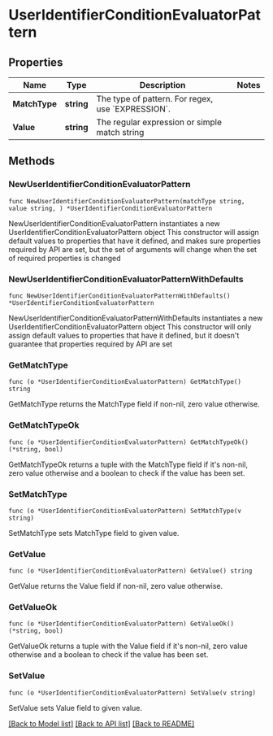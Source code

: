 # UserIdentifierConditionEvaluatorPattern

## Properties

Name | Type | Description | Notes
------------ | ------------- | ------------- | -------------
**MatchType** | **string** | The type of pattern. For regex, use &#x60;EXPRESSION&#x60;. | 
**Value** | **string** | The regular expression or simple match string | 

## Methods

### NewUserIdentifierConditionEvaluatorPattern

`func NewUserIdentifierConditionEvaluatorPattern(matchType string, value string, ) *UserIdentifierConditionEvaluatorPattern`

NewUserIdentifierConditionEvaluatorPattern instantiates a new UserIdentifierConditionEvaluatorPattern object
This constructor will assign default values to properties that have it defined,
and makes sure properties required by API are set, but the set of arguments
will change when the set of required properties is changed

### NewUserIdentifierConditionEvaluatorPatternWithDefaults

`func NewUserIdentifierConditionEvaluatorPatternWithDefaults() *UserIdentifierConditionEvaluatorPattern`

NewUserIdentifierConditionEvaluatorPatternWithDefaults instantiates a new UserIdentifierConditionEvaluatorPattern object
This constructor will only assign default values to properties that have it defined,
but it doesn't guarantee that properties required by API are set

### GetMatchType

`func (o *UserIdentifierConditionEvaluatorPattern) GetMatchType() string`

GetMatchType returns the MatchType field if non-nil, zero value otherwise.

### GetMatchTypeOk

`func (o *UserIdentifierConditionEvaluatorPattern) GetMatchTypeOk() (*string, bool)`

GetMatchTypeOk returns a tuple with the MatchType field if it's non-nil, zero value otherwise
and a boolean to check if the value has been set.

### SetMatchType

`func (o *UserIdentifierConditionEvaluatorPattern) SetMatchType(v string)`

SetMatchType sets MatchType field to given value.


### GetValue

`func (o *UserIdentifierConditionEvaluatorPattern) GetValue() string`

GetValue returns the Value field if non-nil, zero value otherwise.

### GetValueOk

`func (o *UserIdentifierConditionEvaluatorPattern) GetValueOk() (*string, bool)`

GetValueOk returns a tuple with the Value field if it's non-nil, zero value otherwise
and a boolean to check if the value has been set.

### SetValue

`func (o *UserIdentifierConditionEvaluatorPattern) SetValue(v string)`

SetValue sets Value field to given value.



[[Back to Model list]](../README.md#documentation-for-models) [[Back to API list]](../README.md#documentation-for-api-endpoints) [[Back to README]](../README.md)


